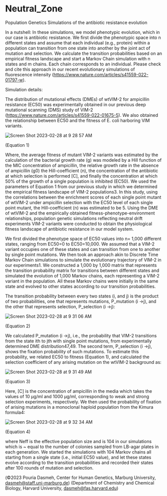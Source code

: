# Neutral_Zone
Population Genetics Simulations of the antibiotic resistance evolution


In a nutshell:
In these simulations, we model phenotypic evolution, which in our case is antibiotic resistance. We first divide the phenotypic space into n different states and assume that each individual (e.g., protein) within a population can transition from one state into another by the joint act of mutation and selection. We calculate the transition probabilities based on an empirical fitness landscape and start a Markov Chain simulation with n states and m chains. Each chain corresponds to an individual. Please check and cite this approach in our recent evolutionary simulations of fluorescence intensity (https://www.nature.com/articles/s41559-022-01797-w).

Simulation details:

The distribution of mutational effects (DMEs) of wtVIM-2 for ampicillin resistance (EC50) was experimentally obtained in our previous deep mutational scanning (DMS) study of VIM-2 (https://www.nature.com/articles/s41559-022-01675-5). We also obtained the relationship between EC50 and the fitness of E. coli harboring VIM variants. 

![Screen Shot 2023-02-28 at 9 28 57 AM](https://user-images.githubusercontent.com/6492012/221796879-1981d043-f998-420f-88b4-17d4efc1d491.png)

(Equation 1)

Where, the average fitness of mutant VIM-2 variants was estimated by the calculation of the bacterial growth rate (g) was modeled by a Hill function of the MIC concentration of ampicillin, the relative growth rate in the absence of ampicillin (g0) the Hill-coefficient (n), the concentration of the antibiotic at which selection is performed [C], and finally the concentration at which 50% of the growth of a single population is inhibited (EC50). We used the parameters of Equation 1 from our previous study in which we determined the empirical fitness landscape of VIM-2 populations3.   In this study, using the correlations between the enrichment scores of each single point mutant of wtVIM-2 under ampicillin selection with the EC50 level of each single point mutant, the Hill-coefficient (n) was estimated to be 5. Using the DME of wtVIM-2 and the empirically obtained fitness-phenotype-environment relationships, population genetic simulations reflecting neutral drift experiments VIM-2 variants were conducted to obtain the physiological fitness landscape of antibiotic resistance in our model system. 

We first divided the phenotype space of EC50 values into n= 1,000 different states, ranging from EC50=0 to EC50=10,000. We assumed that a VIM-2 variant occupies one of these states and can transition from one to another by single point mutations. We then took an approach akin to Discrete Time Markov Chain simulations to simulate the evolutionary trajectory of VIM-2 in our experiments1. We constructed a 1,000 by 1,000 matrix that represents the transition probability matrix for transitions between different states and simulated the evolution of 1,000 Markov chains, each representing a VIM-2 variant in the population. All these Markov chains were initially in the same state and evolved to other states according to our transition probabilities. 

The transition probability between every two states (i, and j) is the product of two probabilities, one that represents mutations, P_mutation (i →j), and the other that represents selection, P_selection (i →j):

![Screen Shot 2023-02-28 at 9 31 06 AM](https://user-images.githubusercontent.com/6492012/221797097-7ef832bf-5d64-4203-97eb-d687d3413ea3.png)

(Equation 2)

We calculated P_mutation (i →j), i.e., the probability that VIM-2 transitions from the state ith to jth with single point mutations, from experimentally determined DME distribution47,49. The second term, P_selection (i →j), shows the fixation probability of such mutations. To estimate this probability, we related EC50 to fitness (Equation 1), and calculated the selection coefficient of any arising mutation on the wtVIM-2 background as:

![Screen Shot 2023-02-28 at 9 31 49 AM](https://user-images.githubusercontent.com/6492012/221797621-00898d2c-cfcf-438b-a120-8ddc5d6251d1.png)

(Equation 3)

Here, [C] is the concentration of ampicillin in the media which takes the values of 10 µg/ml and 1000 µg/ml, corresponding to weak and strong selection experiments, respectively. We then used the probability of fixation of arising mutations in a monoclonal haploid population from the Kimura formula4:

![Screen Shot 2023-02-28 at 9 32 34 AM](https://user-images.githubusercontent.com/6492012/221797488-f0b495aa-b732-4624-b090-d4ce324935b1.png)

(Equation 4)

where Neff is the effective population size and is 104 in our simulations which is ~ equal to the number of colonies sampled from LB-agar plates in each generation. We started the simulations with 104 Markov chains all starting from a single state (i.e., initial EC50 value), and let these states evolve according to the transition probabilities and recorded their states after 100 rounds of mutation and selection.

(©2023 Pouria Dasmeh, Center for Human Genetics, Marburg University, dasmeh@staff.uni-marburg.de)
(Department of Chemistry and Chemical Biology, Harvard University, dasmeh@fas.harvard.edu)
